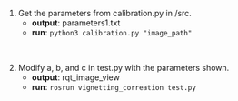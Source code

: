 1. Get the parameters from calibration.py in /src.
    - **output**: parameters1.txt
    - **run**: `python3 calibration.py "image_path"`

<br>

2. Modify a, b, and c in test.py with the parameters shown.
    - **output**: rqt_image_view
    - **run**: `rosrun vignetting_correation test.py`
